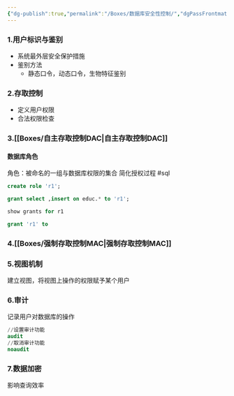 ```yaml
---
{"dg-publish":true,"permalink":"/Boxes/数据库安全性控制/","dgPassFrontmatter":true,"created":"2025-05-18T19:35:03.891+08:00","updated":"2025-05-19T11:24:36.206+08:00"}
---
```


### 1.用户标识与鉴别
- 系统最外层安全保护措施
- 鉴别方法
	- 静态口令，动态口令，生物特征鉴别
### 2.存取控制
- 定义用户权限
- 合法权限检查

### 3.[[Boxes/自主存取控制DAC\|自主存取控制DAC]]

#### 数据库角色
角色：被命名的一组与数据库权限的集合
简化授权过程
#sql 
```sql
create role 'r1';

grant select ,insert on educ.* to 'r1';

show grants for r1

grant 'r1' to
```
### 4.[[Boxes/强制存取控制MAC\|强制存取控制MAC]]
### 5.视图机制
建立视图，将视图上操作的权限赋予某个用户

### 6.审计
记录用户对数据库的操作
```sql
//设置审计功能
audit
//取消审计功能
noaudit
```
### 7.数据加密
影响查询效率